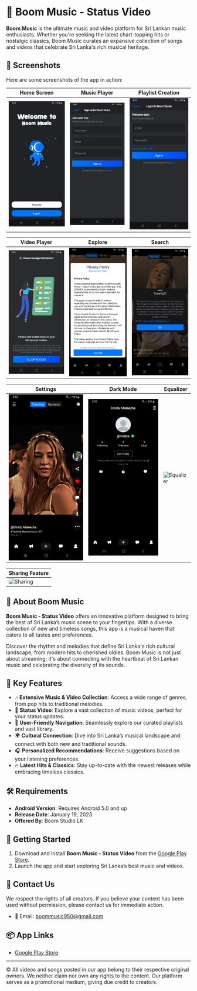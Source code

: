 # 🎵 Boom Music - Status Video

**Boom Music** is the ultimate music and video platform for Sri Lankan music enthusiasts. Whether you're seeking the latest chart-topping hits or nostalgic classics, Boom Music curates an expansive collection of songs and videos that celebrate Sri Lanka's rich musical heritage.

## 🌟 Screenshots

Here are some screenshots of the app in action:

| Home Screen | Music Player | Playlist Creation |
|-------------|--------------|-------------------|
| ![Home](images/screenshot1.png) | ![Music Player](images/screenshot2.png) | ![Playlist Creation](images/screenshot3.png) |

| Video Player | Explore | Search |
|--------------|---------|--------|
| ![Video Player](images/screenshot4.png) | ![Explore](images/screenshot5.png) | ![Search](images/screenshot6.png) |

| Settings | Dark Mode | Equalizer |
|----------|-----------|-----------|
| ![Settings](images/screenshot7.png) | ![Dark Mode](images/screenshot8.png) | ![Equalizer](images/screenshot9.png) |

| Sharing Feature |
|----------------|
| ![Sharing](images/screenshot10.png) |

## 🎉 About Boom Music

**Boom Music - Status Video** offers an innovative platform designed to bring the best of Sri Lanka’s music scene to your fingertips. With a diverse collection of new and timeless songs, this app is a musical haven that caters to all tastes and preferences.

Discover the rhythm and melodies that define Sri Lanka's rich cultural landscape, from modern hits to cherished oldies. Boom Music is not just about streaming; it's about connecting with the heartbeat of Sri Lankan music and celebrating the diversity of its sounds.

## 🌟 Key Features

- 🎶 **Extensive Music & Video Collection**: Access a wide range of genres, from pop hits to traditional melodies.
- 🎥 **Status Video**: Explore a vast collection of music videos, perfect for your status updates.
- 🧭 **User-Friendly Navigation**: Seamlessly explore our curated playlists and vast library.
- 🌍 **Cultural Connection**: Dive into Sri Lanka’s musical landscape and connect with both new and traditional sounds.
- 🎧 **Personalized Recommendations**: Receive suggestions based on your listening preferences.
- 🔥 **Latest Hits & Classics**: Stay up-to-date with the newest releases while embracing timeless classics.

## 🛠️ Requirements

- **Android Version**: Requires Android 5.0 and up
- **Release Date**: January 19, 2023
- **Offered By**: Boom Studio LK

## 🚀 Getting Started

1. Download and install **Boom Music - Status Video** from the [Google Play Store](https://play.google.com/store/apps/details?id=com.boomstudio.boommusic).
2. Launch the app and start exploring Sri Lanka’s best music and videos.

## 🤝 Contact Us

We respect the rights of all creators. If you believe your content has been used without permission, please contact us for immediate action.

- 📧 Email: boommusic950@gmail.com

## 📦 App Links

- [Google Play Store](https://play.google.com/store/apps/details?id=com.boomstudio.boommusic)

---

© All videos and songs posted in our app belong to their respective original owners. We neither claim nor own any rights to the content. Our platform serves as a promotional medium, giving due credit to creators.
